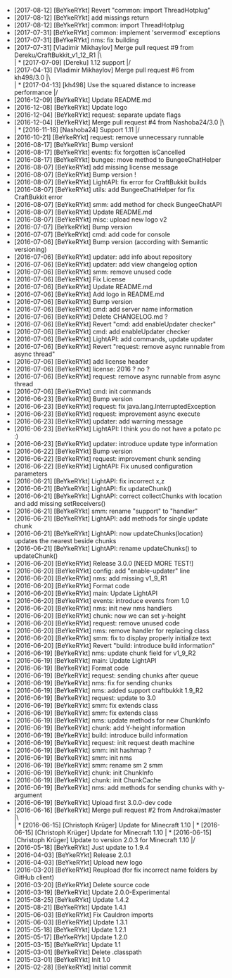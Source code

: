 * [2017-08-12] [BeYkeRYkt] Revert "common: import ThreadHotplug"
* [2017-08-12] [BeYkeRYkt] add missings return
* [2017-08-12] [BeYkeRYkt] common: import ThreadHotplug
* [2017-07-31] [BeYkeRYkt] common: implement 'servermod' exceptions
* [2017-07-31] [BeYkeRYkt] nms: fix building
*   [2017-07-31] [Vladimir Mikhaylov] Merge pull request #9 from Dereku/CraftBukkit_v1_12_R1
|\  
| * [2017-07-09] [Dereku] 1.12 support
|/  
*   [2017-04-13] [Vladimir Mikhaylov] Merge pull request #6 from kh498/3.0
|\  
| * [2017-04-13] [kh498] Use the squared distance to increase performance
|/  
* [2016-12-09] [BeYkeRYkt] Update README.md
* [2016-12-08] [BeYkeRYkt] Update logo
* [2016-12-04] [BeYkeRYkt] request: separate update flags
*   [2016-12-04] [BeYkeRYkt] Merge pull request #4 from Nashoba24/3.0
|\  
| * [2016-11-18] [Nashoba24] Support 1.11
|/  
* [2016-10-21] [BeYkeRYkt] request: remove unnecessary runnable
* [2016-08-17] [BeYkeRYkt] Bump version!
* [2016-08-17] [BeYkeRYkt] events: fix forgotten isCancelled
* [2016-08-17] [BeYkeRYkt] bungee: move method to BungeeChatHelper
* [2016-08-07] [BeYkeRYkt] add missing license message
* [2016-08-07] [BeYkeRYkt] Bump version !
* [2016-08-07] [BeYkeRYkt] LightAPI: fix error for CraftBukkit builds
* [2016-08-07] [BeYkeRYkt] utils: add BungeeChatHelper for fix CraftBukkit error
* [2016-08-07] [BeYkeRYkt] smm: add method for check BungeeChatAPI
* [2016-08-07] [BeYkeRYkt] Update README.md
* [2016-08-07] [BeYkeRYkt] misc: upload new logo v2
* [2016-07-07] [BeYkeRYkt] Bump version
* [2016-07-07] [BeYkeRYkt] cmd: add code for console
* [2016-07-06] [BeYkeRYkt] Bump version (according with Semantic versioning)
* [2016-07-06] [BeYkeRYkt] updater: add info about repository
* [2016-07-06] [BeYkeRYkt] updater: add view changelog option
* [2016-07-06] [BeYkeRYkt] smm: remove unused code
* [2016-07-06] [BeYkeRYkt] Fix License
* [2016-07-06] [BeYkeRYkt] Update README.md
* [2016-07-06] [BeYkeRYkt] Add logo in README.md
* [2016-07-06] [BeYkeRYkt] Bump version
* [2016-07-06] [BeYkeRYkt] cmd: add server name information
* [2016-07-06] [BeYkeRYkt] Delete CHANGELOG.md ?
* [2016-07-06] [BeYkeRYkt] Revert "cmd: add enableUpdater checker"
* [2016-07-06] [BeYkeRYkt] cmd: add enableUpdater checker
* [2016-07-06] [BeYkeRYkt] LightAPI: add commands, update updater
* [2016-07-06] [BeYkeRYkt] Revert "request: remove async runnable from async thread"
* [2016-07-06] [BeYkeRYkt] add license header
* [2016-07-06] [BeYkeRYkt] license: 2016 ? no ?
* [2016-07-06] [BeYkeRYkt] request: remove async runnable from async thread
* [2016-07-06] [BeYkeRYkt] cmd: init commands
* [2016-06-23] [BeYkeRYkt] Bump version
* [2016-06-23] [BeYkeRYkt] request: fix java.lang.InterruptedException
* [2016-06-23] [BeYkeRYkt] request: improvement async execute
* [2016-06-23] [BeYkeRYkt] updater: add warning message
* [2016-06-23] [BeYkeRYkt] LightAPI: I think you do not have a potato pc :)
* [2016-06-23] [BeYkeRYkt] updater: introduce update type information
* [2016-06-22] [BeYkeRYkt] Bump version
* [2016-06-22] [BeYkeRYkt] request: improvement chunk sending
* [2016-06-22] [BeYkeRYkt] LightAPI: Fix unused configuration parameters
* [2016-06-21] [BeYkeRYkt] LightAPI: fix incorrect x,z
* [2016-06-21] [BeYkeRYkt] LightAPI: fix updateChunk()
* [2016-06-21] [BeYkeRYkt] LightAPI: correct collectChunks with location and add missing setReceivers()
* [2016-06-21] [BeYkeRYkt] smm: rename "support" to "handler"
* [2016-06-21] [BeYkeRYkt] LightAPI: add methods for single update chunk
* [2016-06-21] [BeYkeRYkt] LightAPI: now updateChunks(location) updates the nearest beside chunks
* [2016-06-21] [BeYkeRYkt] LightAPI: rename updateChunks() to updateChunk()
* [2016-06-20] [BeYkeRYkt] Release 3.0.0 [NEED MORE TEST!]
* [2016-06-20] [BeYkeRYkt] config: add "enable-updater" line
* [2016-06-20] [BeYkeRYkt] nms: add missing v1_9_R1
* [2016-06-20] [BeYkeRYkt] Format code
* [2016-06-20] [BeYkeRYkt] main: Update LightAPI
* [2016-06-20] [BeYkeRYkt] events: introduce events from 1.0
* [2016-06-20] [BeYkeRYkt] nms: init new nms handlers
* [2016-06-20] [BeYkeRYkt] chunk: now we can set y-height
* [2016-06-20] [BeYkeRYkt] request: remove unused code
* [2016-06-20] [BeYkeRYkt] nms: remove handler for replacing class
* [2016-06-20] [BeYkeRYkt] smm: fix to display properly initialize text
* [2016-06-20] [BeYkeRYkt] Revert "build: introduce build information"
* [2016-06-19] [BeYkeRYkt] nms: update chunk field for v1_9_R2
* [2016-06-19] [BeYkeRYkt] main: Update LightAPI
* [2016-06-19] [BeYkeRYkt] Format code
* [2016-06-19] [BeYkeRYkt] request: sending chunks after queue
* [2016-06-19] [BeYkeRYkt] nms: fix for sending chunks
* [2016-06-19] [BeYkeRYkt] nms: added support craftbukkit 1.9_R2
* [2016-06-19] [BeYkeRYkt] request: update to 3.0
* [2016-06-19] [BeYkeRYkt] smm: fix extends class
* [2016-06-19] [BeYkeRYkt] smm: fix extends class
* [2016-06-19] [BeYkeRYkt] nms: update methods for new ChunkInfo
* [2016-06-19] [BeYkeRYkt] chunk: add Y-height information
* [2016-06-19] [BeYkeRYkt] build: introduce build information
* [2016-06-19] [BeYkeRYkt] request: init request death machine
* [2016-06-19] [BeYkeRYkt] smm: init hashmap ?
* [2016-06-19] [BeYkeRYkt] smm: init nms
* [2016-06-19] [BeYkeRYkt] smm: rename sm 2 smm
* [2016-06-19] [BeYkeRYkt] chunk: init ChunkInfo
* [2016-06-19] [BeYkeRYkt] chunk: init ChunkCache
* [2016-06-19] [BeYkeRYkt] nms: add methods for sending chunks with y-argument
* [2016-06-19] [BeYkeRYkt] Upload first 3.0.0-dev code
*   [2016-06-16] [BeYkeRYkt] Merge pull request #2 from Androkai/master
|\  
| * [2016-06-15] [Christoph Krüger] Update for Minecraft 1.10
| * [2016-06-15] [Christoph Krüger] Update for Minecraft 1.10
| * [2016-06-15] [Christoph Krüger] Update to version 2.0.3 for Minecraft 1.10
|/  
* [2016-05-18] [BeYkeRYkt] Just update to 1.9.4
* [2016-04-03] [BeYkeRYkt] Release 2.0.1
* [2016-04-03] [BeYkeRYkt] Upload new logo
* [2016-03-20] [BeYkeRYkt] Reupload (for fix incorrect name folders by GitHub client)
* [2016-03-20] [BeYkeRYkt] Delete source code
* [2016-03-19] [BeYkeRYkt] Update 2.0.0-Experimental
* [2015-08-25] [BeYkeRYkt] Update 1.4.2
* [2015-08-21] [BeYkeRYkt] Update 1.4.1
* [2015-06-03] [BeYkeRYkt] Fix Cauldron imports
* [2015-06-03] [BeYkeRYkt] Update 1.3.1
* [2015-05-18] [BeYkeRYkt] Update 1.2.1
* [2015-05-17] [BeYkeRYkt] Update 1.2.0
* [2015-03-15] [BeYkeRYkt] Update 1.1
* [2015-03-01] [BeYkeRYkt] Delete .classpath
* [2015-03-01] [BeYkeRYkt] Init 1.0
* [2015-02-28] [BeYkeRYkt] Initial commit